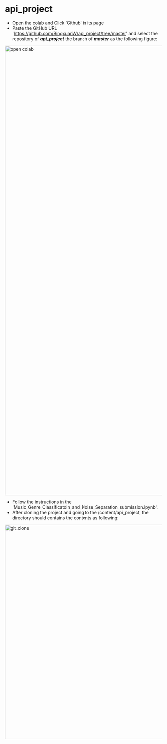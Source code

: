 # api_project
- Open the colab and Click 'Github' in its page
- Paste the GitHub URL 'https://github.com/BingxuanW/api_project/tree/master' and select the repository of ***api_project*** the branch of ***master***  as the following figure:
 <img width="1440" alt="open colab" src="https://user-images.githubusercontent.com/91846976/175836823-ae945830-cc31-42df-acbf-9a3b2fc06ed4.png">

- Follow the instructions in the 'Music_Genre_Classificatoin_and_Noise_Separation_submission.ipynb'.
- After cloning the project and going to the /content/api_project, the directory should contains the contents as following:
 <img width="686" alt="git_clone" src="https://user-images.githubusercontent.com/91846976/175837432-004f367e-883d-4dbd-8dcf-f72a67c54782.png">


